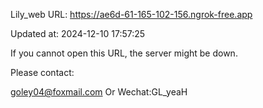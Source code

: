 Lily_web URL: https://ae6d-61-165-102-156.ngrok-free.app

Updated at: 2024-12-10 17:57:25

If you cannot open this URL, the server might be down.

Please contact: 

goley04@foxmail.com Or Wechat:GL_yeaH